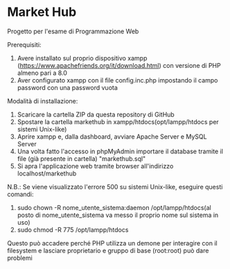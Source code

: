 # Market Hub
Progetto per l'esame di Programmazione Web

Prerequisiti:
  1) Avere installato sul proprio dispositivo xampp (https://www.apachefriends.org/it/download.html) con versione di PHP almeno pari a 8.0
  2) Aver configurato xampp con il file config.inc.php impostando il campo password con una password vuota

Modalità di installazione:
  1) Scaricare la cartella ZIP da questa repository di GitHub
  2) Spostare la cartella markethub in xampp/htdocs(opt/lampp/htdocs per sistemi Unix-like)
  3) Aprire xampp e, dalla dashboard, avviare Apache Server e MySQL Server
  4) Una volta fatto l'accesso in phpMyAdmin importare il database tramite il file (già presente in cartella) "markethub.sql"
  5) Si apra l'applicazione web tramite browser all'indirizzo localhost/markethub
  
N.B.: Se viene visualizzato l'errore 500 su sistemi Unix-like, eseguire questi comandi:
  1) sudo chown -R nome_utente_sistema:daemon /opt/lampp/htdocs(al posto di nome_utente_sistema va messo il proprio nome sul sistema in uso)
  2) sudo chmod -R 775 /opt/lampp/htdocs
  
  Questo può accadere perché PHP utilizza un demone per interagire con il filesystem e lasciare proprietario e gruppo di base (root:root) può dare problemi 

